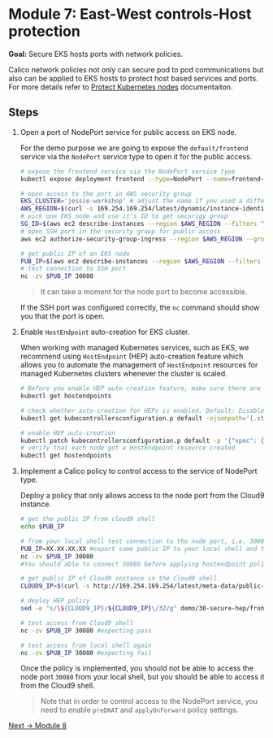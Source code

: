 # Module 7: East-West controls-Host protection

**Goal:** Secure EKS hosts ports with network policies.

Calico network policies not only can secure pod to pod communications but also can be applied to EKS hosts to protect host based services and ports. For more details refer to [Protect Kubernetes nodes](https://docs.tigera.io/security/kubernetes-nodes) documentaiton.

## Steps

1. Open a port of NodePort service for public access on EKS node.

    For the demo purpose we are going to expose the `default/frontend` service via the `NodePort` service type to open it for the public access.

    ```bash
    # expose the frontend service via the NodePort service type
    kubectl expose deployment frontend --type=NodePort --name=frontend-nodeport --overrides='{"apiVersion":"v1","spec":{"ports":[{"nodePort":30080,"port":80,"targetPort":8080}]}}'

    # open access to the port in AWS security group
    EKS_CLUSTER='jessie-workshop' # adjust the name if you used a different name for your EKS cluster
    AWS_REGION=$(curl -s 169.254.169.254/latest/dynamic/instance-identity/document | jq -r '.region')
    # pick one EKS node and use it's ID to get securigy group
    SG_ID=$(aws ec2 describe-instances --region $AWS_REGION --filters "Name=tag:Name,Values=$EKS_CLUSTER*" "Name=instance-state-name,Values=running" --query 'Reservations[0].Instances[*].NetworkInterfaces[0].Groups[0].GroupId' --output text --output text)
    # open SSH port in the security group for public access
    aws ec2 authorize-security-group-ingress --region $AWS_REGION --group-id $SG_ID --protocol tcp --port 30080 --cidr 0.0.0.0/0

    # get public IP of an EKS node
    PUB_IP=$(aws ec2 describe-instances --region $AWS_REGION --filters "Name=tag:Name,Values=$EKS_CLUSTER*" "Name=instance-state-name,Values=running" --query 'Reservations[0].Instances[0].PublicIpAddress' --output text --output text)
    # test connection to SSH port
    nc -zv $PUB_IP 30080
    ```

    >It can take a moment for the node port to become accessible.

    If the SSH port was configured correctly, the `nc` command should show you that the port is open.

2. Enable `HostEndpoint` auto-creation for EKS cluster.

    When working with managed Kubernetes services, such as EKS, we recommend using `HostEndpoint` (HEP) auto-creation feature which allows you to automate the management of `HostEndpoint` resources for managed Kubernetes clusters whenever the cluster is scaled.

    
    ```bash
    # Before you enable HEP auto-creation feature, make sure there are no `HostEndpoint` resources manually defined for your cluster
    kubectl get hostendpoints
    ```

    ```bash
    # check whether auto-creation for HEPs is enabled. Default: Disabled
    kubectl get kubecontrollersconfiguration.p default -ojsonpath='{.status.runningConfig.controllers.node.hostEndpoint.autoCreate}'

    # enable HEP auto-creation
    kubectl patch kubecontrollersconfiguration.p default -p '{"spec": {"controllers": {"node": {"hostEndpoint": {"autoCreate": "Enabled"}}}}}'
    # verify that each node got a HostEndpoint resource created
    kubectl get hostendpoints
    ```

3. Implement a Calico policy to control access to the service of NodePort type.

    Deploy a policy that only allows access to the node port from the Cloud9 instance.

    ```bash
    # get the public IP from cloud9 shell
    echo $PUB_IP
    
    # from your local shell test connection to the node port, i.e. 30080, using netcat or telnet or other connectivity testing tool
    PUB_IP=XX.XX.XX.XX #export same public IP to your local shell and test 
    nc -zv $PUB_IP 30080
    #You should able to connect 30080 before applying hostendpoint policy

    # get public IP of Cloud9 instance in the Cloud9 shell
    CLOUD9_IP=$(curl -s http://169.254.169.254/latest/meta-data/public-ipv4)
    
    # deploy HEP policy
    sed -e "s/\${CLOUD9_IP}/${CLOUD9_IP}\/32/g" demo/30-secure-hep/frontend-nodeport-access.yaml | kubectl apply -f -
    
    # test access from Cloud9 shell
    nc -zv $PUB_IP 30080 #expecting pass

    # test access from local shell again
    nc -zv $PUB_IP 30080 #expecting fail

    ```

    Once the policy is implemented, you should not be able to access the node port `30080` from your local shell, but you should be able to access it from the Cloud9 shell.

    >Note that in order to control access to the NodePort service, you need to enable `preDNAT` and `applyOnForward` policy settings.



[Next -> Module 8](../modules/egress-access-controls.md)
